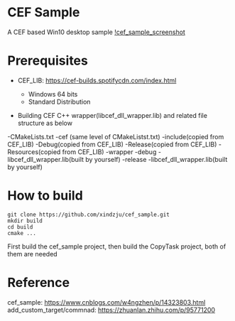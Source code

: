 # CEF Sample
A CEF based Win10 desktop sample
[!cef_sample_screenshot](https://github.com/xindzju/cef_sample/cef_sample.png)

# Prerequisites
* CEF_LIB: https://cef-builds.spotifycdn.com/index.html
    * Windows 64 bits
    * Standard Distribution

* Building CEF C++ wrapper(libcef_dll_wrapper.lib) and related file structure as below

-CMakeLists.txt
-cef (same level of CMakeListst.txt)
    -include(copied from CEF_LIB)
    -Debug(copied from CEF_LIB)
    -Release(copied from CEF_LIB)
    -Resources(copied from CEF_LIB)
    -wrapper
        -debug
            -libcef_dll_wrapper.lib(built by yourself)
        -release
            -libcef_dll_wrapper.lib(built by yourself)


# How to build
```
git clone https://github.com/xindzju/cef_sample.git
mkdir build
cd build
cmake ...
```
First build the cef_sample project, then build the CopyTask project, both of them are needed

# Reference
cef_sample: https://www.cnblogs.com/w4ngzhen/p/14323803.html
add_custom_target/commnad: https://zhuanlan.zhihu.com/p/95771200